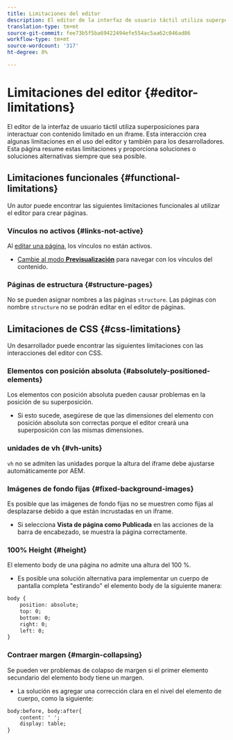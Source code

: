```yaml
---
title: Limitaciones del editor
description: El editor de la interfaz de usuario táctil utiliza superposiciones para interactuar con contenido limitado en un iframe. Esta interacción crea algunas limitaciones en el uso del editor y también para los desarrolladores.
translation-type: tm+mt
source-git-commit: fee73b5f5ba69422494efe554ac5aa62c046ad86
workflow-type: tm+mt
source-wordcount: '317'
ht-degree: 0%

---
```



# Limitaciones del editor {#editor-limitations}

El editor de la interfaz de usuario táctil utiliza superposiciones para interactuar con contenido limitado en un iframe. Esta interacción crea algunas limitaciones en el uso del editor y también para los desarrolladores. Esta página resume estas limitaciones y proporciona soluciones o soluciones alternativas siempre que sea posible.

## Limitaciones funcionales {#functional-limitations}

Un autor puede encontrar las siguientes limitaciones funcionales al utilizar el editor para crear páginas.

### Vínculos no activos {#links-not-active}

Al [editar una página](/help/sites-cloud/authoring/fundamentals/editing-content.md), los vínculos no están activos.

* [Cambie al modo **Previsualización**](/help/sites-cloud/authoring/fundamentals/editing-content.md#preview-mode) para navegar con los vínculos del contenido.

### Páginas de estructura {#structure-pages}

No se pueden asignar nombres a las páginas `structure`. Las páginas con nombre `structure` no se podrán editar en el editor de páginas.

## Limitaciones de CSS {#css-limitations}

Un desarrollador puede encontrar las siguientes limitaciones con las interacciones del editor con CSS.

### Elementos con posición absoluta {#absolutely-positioned-elements}

Los elementos con posición absoluta pueden causar problemas en la posición de su superposición.

* Si esto sucede, asegúrese de que las dimensiones del elemento con posición absoluta son correctas porque el editor creará una superposición con las mismas dimensiones.

### unidades de vh {#vh-units}

`vh` no se admiten las unidades porque la altura del iframe debe ajustarse automáticamente por AEM.

### Imágenes de fondo fijas {#fixed-background-images}

Es posible que las imágenes de fondo fijas no se muestren como fijas al desplazarse debido a que están incrustadas en un iframe.

* Si selecciona **Vista de página como Publicada** en las acciones de la barra de encabezado, se muestra la página correctamente.

### 100% Height {#height}

El elemento body de una página no admite una altura del 100 %.

* Es posible una solución alternativa para implementar un cuerpo de pantalla completa &quot;estirando&quot; el elemento body de la siguiente manera:

```xml
body {
    position: absolute;
    top: 0;
    bottom: 0;
    right: 0;
    left: 0;
}
```

### Contraer margen {#margin-collapsing}

Se pueden ver problemas de colapso de margen si el primer elemento secundario del elemento body tiene un margen.

* La solución es agregar una corrección clara en el nivel del elemento de cuerpo, como la siguiente:

```xml
body:before, body:after{
    content: ' ';
    display: table;
}
```
